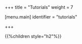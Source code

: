 +++
title = "Tutorials"
weight = 7

[menu.main]
identifier = "tutorials"

+++

{{%children style="h2"%}}
